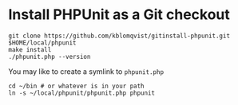 # Install PHPUnit as a Git checkout

    git clone https://github.com/kblomqvist/gitinstall-phpunit.git $HOME/local/phpunit
    make install
    ./phpunit.php --version

You may like to create a symlink to `phpunit.php`

    cd ~/bin # or whatever is in your path
    ln -s ~/local/phpunit/phpunit.php phpunit